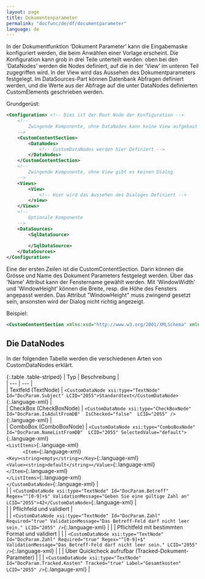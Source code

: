 ```yaml
---
layout: page
title: Dokumentenparameter
permalink: "docfunc/de/df/documentparameter"
language: de
---
```


In der Dokumentfunktion ‘Dokument Parameter’ kann die Eingabemaske konfiguriert werden, die beim Anwählen einer Vorlage erscheint. Die Konfiguration kann grob in drei Teile unterteilt werden: oben bei den ‘DataNodes’ werden die Nodes definiert, auf die in der ‘View’ im unteren Teil zugegriffen wird. In der View wird das Aussehen des Dokumentparameters festgelegt. Im DataSources-Part können Datenbank Abfragen definiert werden, und die Werte aus der Abfrage auf die unter DataNodes definierten CustomElements geschrieben werden.

Grundgerüst:
```xml
<Configuration>	<!-- Dies ist der Root Node der Konfiguration -->
	<!--
		Zwingende Komponente, ohne DataNodes kann keine View aufgebaut werden
	-->
	<CustomContentSection>
		<DataNodes>
			<!-- CustomDataNodes werden hier Definiert -->
		</DataNodes>
	</CustomContentSection>
	<!--
		Zwingende Komponente, ohne View gibt es keinen Dialog
	-->
	<Views>
		<View>
			<!-- Hier wird das Aussehen des Dialoges Definiert -->
		</view>
	</Views>
	<!-- 
		Optionale Komponente
	-->
	<DataSources>
		<SqlDataSource>
		
		</SqlDataSource>
	</DataSources>
</Configuration>
```

Eine der ersten Zeilen ist die CustomContentSection. Darin können die Grösse und Name des Dokument Parameters festgelegt werden. Über das 'Name' Attribut kann der Fenstername gewählt werden. Mit 'WindowWidth' und 'WindowHeight' können die Breite, resp. die Höhe des Fensters angepasst werden.
Das Attribut "WindowHeight" muss zwingend gesetzt sein, ansonsten wird der Dialog nicht richtig angezeigt.

Beispiel:
```xml
<CustomContentSection xmlns:xsd="http://www.w3.org/2001/XMLSchema" xmlns:xsi="http://www.w3.org/2001/XMLSchema-instance" Name="Dokument-Parameter" WindowWidth="750" WindowHeight="750">
```

## Die DataNodes

In der folgenden Tabelle werden die verschiedenen Arten von CustomDataNodes erklärt.

{:.table .table-striped}
|  Typ     |  Beschreibung  |             
|  --- 	|  ---	|    
|  Textfeld (TextNode) | `<CustomDataNode xsi:type="TextNode" Id="DocParam.Subject" LCID="2055">Standardtext</CustomDataNode>`{:.language-xml}    |   
|  CheckBox (CheckBoxNode) | `<CustomDataNode xsi:type="CheckBoxNode" Id="DocParam.IsAdultFromDB"  IsChecked="false"  LCID="2055" />`{:.language-xml}  |    
|  ComboBox	(ComboBoxNode)	| `<CustomDataNode xsi:type="ComboBoxNode" Id="DocParam.NameListFromDB"  LCID="2055" SelectedValue="default">`{:.language-xml}<br>	`<ListItems>`{:.language-xml}<br>`		<Item>`{:.language-xml}<br>			`<Key><string>empty</string></Key>`{:.language-xml}<br>			`<Value><string>default</string></Value>`{:.language-xml}<br>		`</Item>`{:.language-xml}<br>	`</ListItems>`{:.language-xml}<br>`</CustomDataNode>`{:.language-xml}   |    
|  |  `<CustomDataNode xsi:type="TextNode" Id="DocParam.Betreff" Regex="^[0-9]+$" ValidationMessage="Geben Sie eine gültige Zahl an" LCID="2055">42</CustomDataNode>`{:.language-xml}  |   
|  |  Pflichfeld und validiert |  
|  |  `<CustomDataNode xsi:type="TextNode" Id="DocParam.Zahl" Required="true" ValidationMessage="Das Betreff-Feld darf nicht leer sein." LCID="2055" />`{:.language-xml}  |
|  |  Pflichtfeld mit bestimmten Format und validiert |
|  |  `<CustomDataNode xsi:type="TextNode" Id="DocParam.Zahl" Required="true" Regex="^[0-9]+$" ValidationMessage="Das Betreff-Feld darf nicht leer sein." LCID="2055" />`{:.language-xml}  |
|  |  Über Quickcheck aufrufbar (Tracked-Dokument-Parameter) |
|  |  `<CustomDataNode xsi:type="TextNode" Id="DocParam.Tracked.Kosten" Tracked="true" Label="Gesamtkosten" LCID="2055" />`{:.langauge-xml}  |
